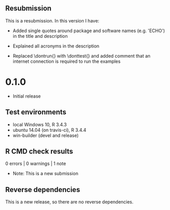 ## Resubmission
This is a resubmission. In this version I have:

* Added single quotes around package and software names 
  (e.g. 'ECHO') in the title and description
  
* Explained all acronyms in the description

* Replaced \dontrun{} with \donttest{} and added comment 
  that an internet connection is required to run the examples 

# 0.1.0

* Initial release

## Test environments

* local Windows 10, R 3.4.3
* ubuntu 14.04 (on travis-ci), R 3.4.4
* win-builder (devel and release)

## R CMD check results

0 errors | 0 warnings | 1 note

* Note: This is a new submission

## Reverse dependencies

This is a new release, so there are no reverse dependencies.

